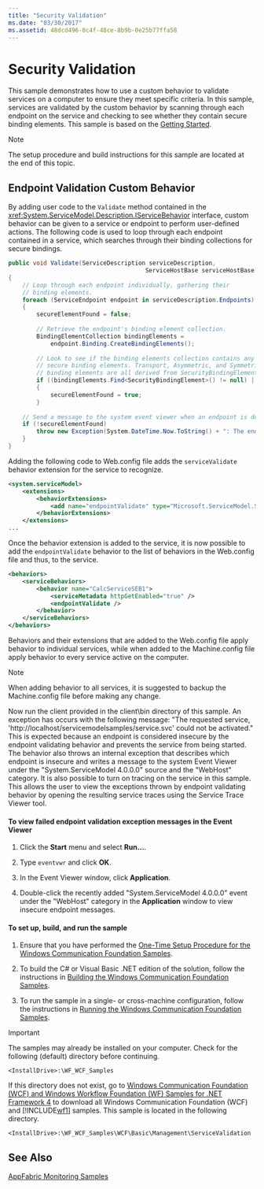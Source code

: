 ```yaml
---
title: "Security Validation"
ms.date: "03/30/2017"
ms.assetid: 48dcd496-0c4f-48ce-8b9b-0e25b77ffa58
---
```

# Security Validation
This sample demonstrates how to use a custom behavior to validate services on a computer to ensure they meet specific criteria. In this sample, services are validated by the custom behavior by scanning through each endpoint on the service and checking to see whether they contain secure binding elements. This sample is based on the [Getting Started](../../../../docs/framework/wcf/samples/getting-started-sample.md).  
  
> [!NOTE]
>  The setup procedure and build instructions for this sample are located at the end of this topic.  
  
## Endpoint Validation Custom Behavior  
 By adding user code to the `Validate` method contained in the <xref:System.ServiceModel.Description.IServiceBehavior> interface, custom behavior can be given to a service or endpoint to perform user-defined actions. The following code is used to loop through each endpoint contained in a service, which searches through their binding collections for secure bindings.  
  
```csharp
public void Validate(ServiceDescription serviceDescription,   
                                       ServiceHostBase serviceHostBase)  
{  
    // Loop through each endpoint individually, gathering their    
    // binding elements.  
    foreach (ServiceEndpoint endpoint in serviceDescription.Endpoints)  
    {  
        secureElementFound = false;  
  
        // Retrieve the endpoint's binding element collection.  
        BindingElementCollection bindingElements =   
            endpoint.Binding.CreateBindingElements();  
  
        // Look to see if the binding elements collection contains any   
        // secure binding elements. Transport, Asymmetric, and Symmetric      
        // binding elements are all derived from SecurityBindingElement.  
        if ((bindingElements.Find<SecurityBindingElement>() != null) || (bindingElements.Find<HttpsTransportBindingElement>() != null) || (bindingElements.Find<WindowsStreamSecurityBindingElement>() != null) || (bindingElements.Find<SslStreamSecurityBindingElement>() != null))  
        {  
            secureElementFound = true;  
        }  
  
    // Send a message to the system event viewer when an endpoint is deemed insecure.  
    if (!secureElementFound)  
        throw new Exception(System.DateTime.Now.ToString() + ": The endpoint \"" + endpoint.Name + "\" has no secure bindings.");  
    }  
}  
```  
  
 Adding the following code to Web.config file adds the `serviceValidate` behavior extension for the service to recognize.  
  
```xml  
<system.serviceModel>  
    <extensions>  
        <behaviorExtensions>  
            <add name="endpointValidate" type="Microsoft.ServiceModel.Samples.EndpointValidateElement, endpointValidate, Version=0.0.0.0, Culture=neutral, PublicKeyToken=null" />  
        </behaviorExtensions>  
    </extensions>  
...  
```  
  
 Once the behavior extension is added to the service, it is now possible to add the `endpointValidate` behavior to the list of behaviors in the Web.config file and thus, to the service.  
  
```xml  
<behaviors>  
    <serviceBehaviors>  
        <behavior name="CalcServiceSEB1">  
            <serviceMetadata httpGetEnabled="true" />  
            <endpointValidate />  
        </behavior>  
    </serviceBehaviors>  
</behaviors>  
```  
  
 Behaviors and their extensions that are added to the Web.config file apply behavior to individual services, while when added to the Machine.config file apply behavior to every service active on the computer.  
  
> [!NOTE]
>  When adding behavior to all services, it is suggested to backup the Machine.config file before making any change.  
  
 Now run the client provided in the client\bin directory of this sample. An exception has occurs with the following message: "The requested service, 'http://localhost/servicemodelsamples/service.svc' could not be activated." This is expected because an endpoint is considered insecure by the endpoint validating behavior and prevents the service from being started. The behavior also throws an internal exception that describes which endpoint is insecure and writes a message to the system Event Viewer under the "System.ServiceModel 4.0.0.0" source and the "WebHost" category. It is also possible to turn on tracing on the service in this sample. This allows the user to view the exceptions thrown by endpoint validating behavior by opening the resulting service traces using the Service Trace Viewer tool.  
  
#### To view failed endpoint validation exception messages in the Event Viewer  
  
1.  Click the **Start** menu and select **Run…**.  
  
2.  Type `eventvwr` and click **OK**.  
  
3.  In the Event Viewer window, click **Application**.  
  
4.  Double-click the recently added "System.ServiceModel 4.0.0.0" event under the "WebHost" category in the **Application** window to view insecure endpoint messages.  
  
#### To set up, build, and run the sample  
  
1.  Ensure that you have performed the [One-Time Setup Procedure for the Windows Communication Foundation Samples](../../../../docs/framework/wcf/samples/one-time-setup-procedure-for-the-wcf-samples.md).  
  
2.  To build the C# or Visual Basic .NET edition of the solution, follow the instructions in [Building the Windows Communication Foundation Samples](../../../../docs/framework/wcf/samples/building-the-samples.md).  
  
3.  To run the sample in a single- or cross-machine configuration, follow the instructions in [Running the Windows Communication Foundation Samples](../../../../docs/framework/wcf/samples/running-the-samples.md).  
  
> [!IMPORTANT]
>  The samples may already be installed on your computer. Check for the following (default) directory before continuing.  
>   
>  `<InstallDrive>:\WF_WCF_Samples`  
>   
>  If this directory does not exist, go to [Windows Communication Foundation (WCF) and Windows Workflow Foundation (WF) Samples for .NET Framework 4](https://go.microsoft.com/fwlink/?LinkId=150780) to download all Windows Communication Foundation (WCF) and [!INCLUDE[wf1](../../../../includes/wf1-md.md)] samples. This sample is located in the following directory.  
>   
>  `<InstallDrive>:\WF_WCF_Samples\WCF\Basic\Management\ServiceValidation`  
  
## See Also  
 [AppFabric Monitoring Samples](https://go.microsoft.com/fwlink/?LinkId=193959)
